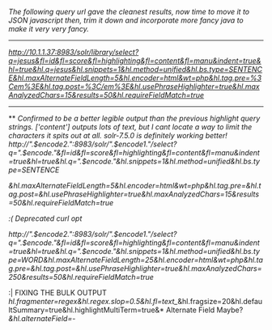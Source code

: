_The following query url gave the cleanest results, now time to move it to JSON javascript then, trim it down and incorporate more fancy java to make it very very fancy._

***

_http://10.1.1.37:8983/solr/library/select?q=jesus&fl=id&fl=score&fl=highlighting&fl=content&fl=manu&indent=true&hl=true&hl.q=jesus&hl.snippets=1&hl.method=unified&hl.bs.type=SENTENCE&hl.maxAlternateFieldLength=5&hl.encoder=html&wt=php&hl.tag.pre=%3Cem%3E&hl.tag.post=%3C/em%3E&hl.usePhraseHighlighter=true&hl.maxAnalyzedChars=15&results=50&hl.requireFieldMatch=true_

***

** _Confirmed to be a better legible output than the previous highlight query strings. ['content'] outputs lots of text, but I cant locate a way to limit the characters it spits out at all._ _solr-7.5.0 is definitely working better!_
_http://".$encode2.":8983/solr/".$encode1."/select?q=".$encode."&fl=id&fl=score&fl=highlighting&fl=content&fl=manu&indent=true&hl=true&hl.q=".$encode."&hl.snippets=1&hl.method=unified&hl.bs.type=SENTENCE_


 _&hl.maxAlternateFieldLength=5&hl.encoder=html&wt=php&hl.tag.pre=<em>&hl.tag.post=</em>&hl.usePhraseHighlighter=true&hl.maxAnalyzedChars=15&results=50&hl.requireFieldMatch=true_

 <html><i> :( Deprecated curl opt </i></html>

_http://".$encode2.":8983/solr/".$encode1."/select?q=".$encode."&fl=id&fl=score&fl=highlighting&fl=content&fl=manu&indent=true&hl=true&hl.q=".$encode."&hl.snippets=1&hl.method=unified&hl.bs.type=WORD&hl.maxAlternateFieldLength=25&hl.encoder=html&wt=php&hl.tag.pre=<em>&hl.tag.post=</em>&hl.usePhraseHighlighter=true&hl.maxAnalyzedChars=250&results=50&hl.requireFieldMatch=true_

:| FIXING THE BULK OUTPUT
*hl.fragmenter=regex&hl.regex.slop=0.5&hl.fl=text_*&hl.fragsize=20&hl.defaultSummary=true&hl.highlightMultiTerm=true&*
Alternate Field Maybe? *&hl.alternateField=-*
